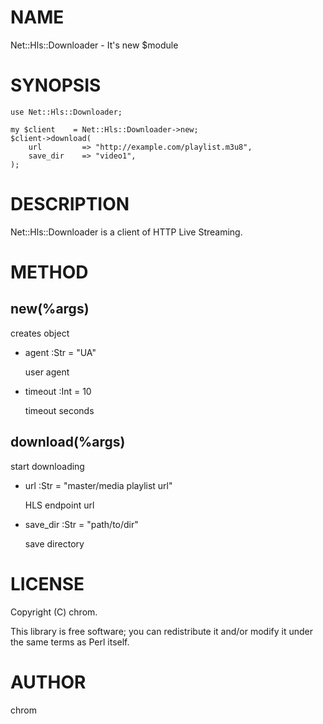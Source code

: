# NAME

Net::Hls::Downloader - It's new $module

# SYNOPSIS

    use Net::Hls::Downloader;

    my $client    = Net::Hls::Downloader->new;
    $client->download(
        url         => "http://example.com/playlist.m3u8",
        save_dir    => "video1",
    );

# DESCRIPTION

Net::Hls::Downloader is a client of HTTP Live Streaming.

# METHOD

## new(%args)

creates object

- agent :Str = "UA"

    user agent

- timeout :Int = 10

    timeout seconds

## download(%args)

start downloading

- url :Str = "master/media playlist url"

    HLS endpoint url

- save\_dir :Str = "path/to/dir"

    save directory

# LICENSE

Copyright (C) chrom.

This library is free software; you can redistribute it and/or modify
it under the same terms as Perl itself.

# AUTHOR

chrom
